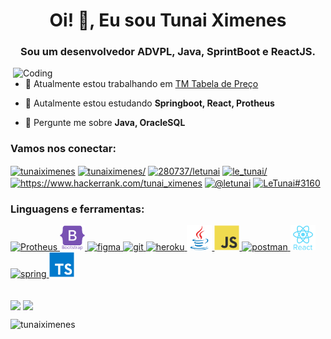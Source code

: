 <h1 align="center">Oi! 👋, Eu sou Tunai Ximenes</h1>
<h3 align="center">Sou um desenvolvedor ADVPL, Java, SprintBoot e ReactJS.</h3>
<img align="right" alt="Coding" width="500"  src="https://www.mygo.ge/uploads/blog/1584023795.jpg">


- 🔭 Atualmente estou trabalhando em [TM Tabela de Preço](https://github.com/tunaiximenes/tm-tabelapreco)

- 🌱 Autalmente estou estudando **Springboot, React, Protheus**

- 💬 Pergunte me sobre **Java, OracleSQL**

<h3 align="left">Vamos nos conectar:</h3>
<p align="left">
<a href="https://codepen.io/tunaiximenes" target="blank"><img align="center" src="https://raw.githubusercontent.com/rahuldkjain/github-profile-readme-generator/master/src/images/icons/Social/codepen.svg" alt="tunaiximenes" height="30" width="40" /></a>
<a href="https://linkedin.com/in/tunaiximenes/" target="blank"><img align="center" src="https://raw.githubusercontent.com/rahuldkjain/github-profile-readme-generator/master/src/images/icons/Social/linked-in-alt.svg" alt="tunaiximenes/" height="30" width="40" /></a>
<a href="https://stackoverflow.com/users/18517406/letunai" target="blank"><img align="center" src="https://raw.githubusercontent.com/rahuldkjain/github-profile-readme-generator/master/src/images/icons/Social/stack-overflow.svg" alt="280737/letunai" height="30" width="40" /></a>
<a href="https://instagram.com/le_tunai/" target="blank"><img align="center" src="https://raw.githubusercontent.com/rahuldkjain/github-profile-readme-generator/master/src/images/icons/Social/instagram.svg" alt="le_tunai/" height="30" width="40" /></a>
<a href="https://www.hackerrank.com/tunai_ximenes" target="blank"><img align="center" src="https://raw.githubusercontent.com/rahuldkjain/github-profile-readme-generator/master/src/images/icons/Social/hackerrank.svg" alt="https://www.hackerrank.com/tunai_ximenes" height="30" width="40" /></a>
<a href="https://www.leetcode.com/@letunai" target="blank"><img align="center" src="https://raw.githubusercontent.com/rahuldkjain/github-profile-readme-generator/master/src/images/icons/Social/leet-code.svg" alt="@letunai" height="30" width="40" /></a>
<a href="https://discord.gg/LeTunai#3160" target="blank"><img align="center" src="https://raw.githubusercontent.com/rahuldkjain/github-profile-readme-generator/master/src/images/icons/Social/discord.svg" alt="LeTunai#3160" height="30" width="40" /></a>
</p>

<h3 align="left">Linguagens e ferramentas:</h3>
<p align="left"><a href="https://tdn.totvs.com/display/public/PROT/TOTVS+Linha+Protheus" target="_blank"><img alt="Protheus" src="https://github.com/tunaiximenes/tds-vscode/blob/master/imagens/totvs.svg" width="40" height="40"/> </a> <a href="https://getbootstrap.com" target="_blank" rel="noreferrer"> <img src="https://raw.githubusercontent.com/devicons/devicon/master/icons/bootstrap/bootstrap-plain-wordmark.svg" alt="bootstrap" width="40" height="40"/> </a> <a href="https://www.figma.com/" target="_blank" rel="noreferrer"> <img src="https://www.vectorlogo.zone/logos/figma/figma-icon.svg" alt="figma" width="40" height="40"/> </a> <a href="https://git-scm.com/" target="_blank" rel="noreferrer"> <img src="https://www.vectorlogo.zone/logos/git-scm/git-scm-icon.svg" alt="git" width="40" height="40"/> </a> <a href="https://heroku.com" target="_blank" rel="noreferrer"> <img src="https://www.vectorlogo.zone/logos/heroku/heroku-icon.svg" alt="heroku" width="40" height="40"/> </a> <a href="https://www.java.com" target="_blank" rel="noreferrer"> <img src="https://raw.githubusercontent.com/devicons/devicon/master/icons/java/java-original.svg" alt="java" width="40" height="40"/> </a> <a href="https://developer.mozilla.org/en-US/docs/Web/JavaScript" target="_blank" rel="noreferrer"> <img src="https://raw.githubusercontent.com/devicons/devicon/master/icons/javascript/javascript-original.svg" alt="javascript" width="40" height="40"/> </a> <a href="https://postman.com" target="_blank" rel="noreferrer"> <img src="https://www.vectorlogo.zone/logos/getpostman/getpostman-icon.svg" alt="postman" width="40" height="40"/> </a> <a href="https://reactjs.org/" target="_blank" rel="noreferrer"> <img src="https://raw.githubusercontent.com/devicons/devicon/master/icons/react/react-original-wordmark.svg" alt="react" width="40" height="40"/> </a> <a href="https://spring.io/" target="_blank" rel="noreferrer"> <img src="https://www.vectorlogo.zone/logos/springio/springio-icon.svg" alt="spring" width="40" height="40"/> </a> <a href="https://www.typescriptlang.org/" target="_blank" rel="noreferrer"> <img src="https://raw.githubusercontent.com/devicons/devicon/master/icons/typescript/typescript-original.svg" alt="typescript" width="40" height="40"/> </a> </p>

<div> 
  <br>
   <img height="180em"  align="center" 
       src="https://github-readme-stats.vercel.app/api?username=tunaiximenes&show_icons=true&theme=tokyonight"/> 
   <img height="180em"  align="center"
       src="https://github-readme-stats.vercel.app/api/top-langs/?username=tunaiximenes&layout=compact&langs_count=5&theme=tokyonight&bg_color=DEG,0d1017,111620,0d1017"/>
</div>
<div > 
<p ><img src="https://github-readme-streak-stats.herokuapp.com/?user=tunaiximenes&theme=tokyonight" alt="tunaiximenes" /></p>
</div>
<!--
**tunaiximenes/tunaiximenes** is a ✨ _special_ ✨ repository because its `README.md` (this file) appears on your GitHub profile.

Here are some ideas to get you started:

- 🔭 I’m currently working on ...
- 🌱 I’m currently learning ...
- 👯 I’m looking to collaborate on ...
- 🤔 I’m looking for help with ...
- 💬 Ask me about ...
- 📫 How to reach me: ...
- 😄 Pronouns: ...
- ⚡ Fun fact: ...
-->


